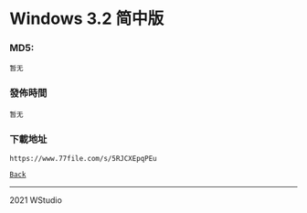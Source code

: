 # Windows 3.2 简中版
### MD5:
`暂无` 
### 發佈時間
`暂无`
### 下載地址
`https://www.77file.com/s/5RJCXEpqPEu`
   
[`Back`](../)   
   
----------------------------------
2021 WStudio 
